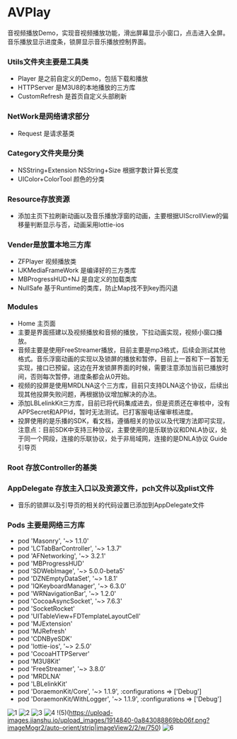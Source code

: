 # AVPlay
音视频播放Demo，实现音视频播放功能，滑出屏幕显示小窗口，点击进入全屏。音乐播放显示进度条，锁屏显示音乐播放控制界面。

### Utils文件夹主要是工具类
* Player 是之前自定义的Demo，包括下载和播放  
* HTTPServer 是M3U8的本地播放的三方库  
* CustomRefresh 是首页自定义头部刷新

### NetWork是网络请求部分
* Request 是请求基类

### Category文件夹是分类
* NSString+Extension NSString+Size 根据字数计算长宽度 
* UIColor+ColorTool 颜色的分类

### Resource存放资源
* 添加主页下拉刷新动画以及音乐播放浮窗的动画，主要根据UIScrollView的偏移量判断显示与否，动画采用lottie-ios

### Vender是放置本地三方库
* ZFPlayer 视频播放类 
* IJKMediaFrameWork 是编译好的三方类库 
* MBProgressHUD+NJ 是自定义的加载类库 
* NullSafe 基于Runtime的类库，防止Map找不到key而闪退

### Modules 
* Home 主页面
* 主要是界面搭建以及视频播放和音频的播放，下拉动画实现，视频小窗口播放。
* 音频主要是使用FreeStreamer播放，目前主要是mp3格式，后续会测试其他格式。音乐浮窗动画的实现以及锁屏的播放和暂停，目前上一首和下一首暂无实现，接口已预留。这边在开发锁屏界面的时候，需要注意添加当前已播放时间，否则每次暂停，进度条都会从0开始。
* 视频的投屏是使用MRDLNA这个三方库，目前只支持DLNA这个协议，后续出现其他投屏失败问题，再根据协议增加解决的办法。
* 添加LBLelinkKit三方库，目前已将代码集成进去，但是资质还在审核中，没有APPSecret和APPId，暂时无法测试。已打客服电话催审核进度。
* 投屏使用的是乐播的SDK，看文档，遵循相关的协议以及代理方法即可实现，注意点：目前SDK中支持三种协议，主要使用的是乐联协议和DNLA协议，处于同一个网段，连接的乐联协议，处于非局域网，连接的是DNLA协议
Guide 引导页

### Root 存放Controller的基类
### AppDelegate 存放主入口以及资源文件，pch文件以及plist文件
* 音乐的锁屏以及引导页的相关的代码设置已添加到AppDelegate文件

### Pods 主要是网络三方库
 * pod 'Masonry', '~> 1.1.0'
 * pod 'LCTabBarController', '~> 1.3.7'
 * pod 'AFNetworking', '~> 3.2.1'
 * pod 'MBProgressHUD'
 * pod 'SDWebImage', '~> 5.0.0-beta5'
 * pod 'DZNEmptyDataSet', '~> 1.8.1'
 * pod 'IQKeyboardManager', '~> 6.3.0'
 * pod 'WRNavigationBar', '~> 1.2.0'
 * pod 'CocoaAsyncSocket', '~> 7.6.3'
 * pod 'SocketRocket'
 * pod 'UITableView+FDTemplateLayoutCell'
 * pod 'MJExtension'
 * pod 'MJRefresh'
 * pod 'CDNByeSDK'
 * pod 'lottie-ios', '~> 2.5.0'
 * pod 'CocoaHTTPServer'
 * pod 'M3U8Kit'
 * pod 'FreeStreamer', '~> 3.8.0’
 * pod 'MRDLNA'
 * pod 'LBLelinkKit'
 * pod 'DoraemonKit/Core', '~> 1.1.9', :configurations => ['Debug']
 * pod 'DoraemonKit/WithLogger', '~> 1.1.9', :configurations => ['Debug']
 
 ![1](https://upload-images.jianshu.io/upload_images/1914840-ddb6162fe1a33dea.png?imageMogr2/auto-orient/strip|imageView2/2/w/750)
 ![2](https://upload-images.jianshu.io/upload_images/1914840-e8318a363e6f1797.png?imageMogr2/auto-orient/strip|imageView2/2/w/750)
 ![3](https://upload-images.jianshu.io/upload_images/1914840-2af7a7cade0f7ab3.png?imageMogr2/auto-orient/strip|imageView2/2/w/750)
 ![4](https://upload-images.jianshu.io/upload_images/1914840-73eef903cb7db682.png?imageMogr2/auto-orient/strip|imageView2/2/w/750)
 !(5)(https://upload-images.jianshu.io/upload_images/1914840-0a843088869bb06f.png?imageMogr2/auto-orient/strip|imageView2/2/w/750)
 ![6](https://upload-images.jianshu.io/upload_images/1914840-e642e77d797d1b70.png?imageMogr2/auto-orient/strip|imageView2/2/w/750)

